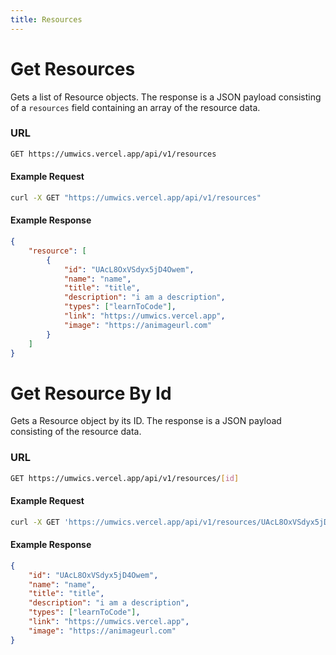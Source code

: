 ```yaml
---
title: Resources
---
```


# Get Resources

Gets a list of Resource objects.
The response is a JSON payload consisting of a `resources` field containing an array of the resource data.

### URL

```bash
GET https://umwics.vercel.app/api/v1/resources
```

#### Example Request

```bash
curl -X GET "https://umwics.vercel.app/api/v1/resources"
```

#### Example Response

```json
{
    "resource": [
        {
            "id": "UAcL8OxVSdyx5jD4Owem",
            "name": "name",
            "title": "title",
            "description": "i am a description",
            "types": ["learnToCode"],
            "link": "https://umwics.vercel.app",
            "image": "https://animageurl.com"
        }
    ]
}
```

# Get Resource By Id

Gets a Resource object by its ID.
The response is a JSON payload consisting of the resource data.

### URL

```bash
GET https://umwics.vercel.app/api/v1/resources/[id]
```

#### Example Request

```bash
curl -X GET 'https://umwics.vercel.app/api/v1/resources/UAcL8OxVSdyx5jD4Owem'
```

#### Example Response

```json
{
    "id": "UAcL8OxVSdyx5jD4Owem",
    "name": "name",
    "title": "title",
    "description": "i am a description",
    "types": ["learnToCode"],
    "link": "https://umwics.vercel.app",
    "image": "https://animageurl.com"
}
```
